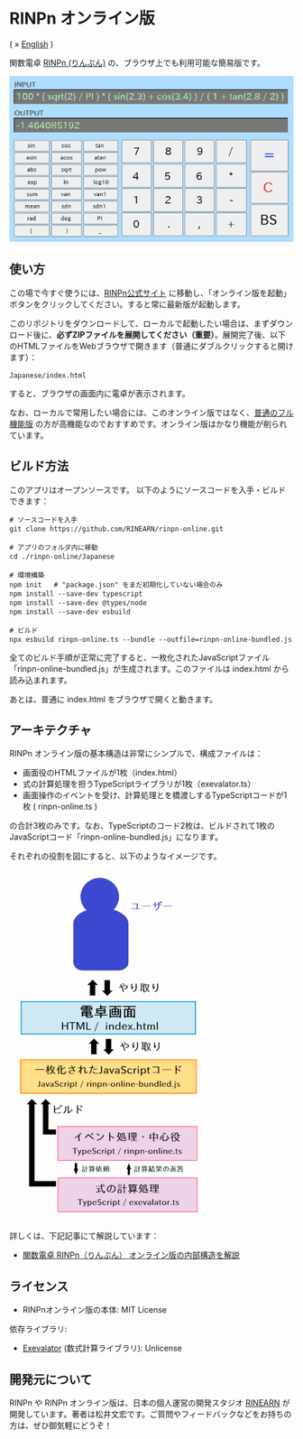 # RINPn オンライン版

( &raquo; [English](./README.md) )


関数電卓 [RINPn (りんぷん)](https://github.com/RINEARN/rinpn) の、ブラウザ上でも利用可能な簡易版です。

![Screen](./img/screen.png)


## 使い方

この場で今すぐ使うには、[RINPn公式サイト](https://www.rinearn.com/ja-jp/rinpn/) に移動し、「オンライン版を起動」ボタンをクリックしてください。すると常に最新版が起動します。

このリポジトリをダウンロードして、ローカルで起動したい場合は、まずダウンロード後に、**必ずZIPファイルを展開してください（重要）**。展開完了後、以下のHTMLファイルをWebブラウザで開きます（普通にダブルクリックすると開けます）：

    Japanese/index.html

すると、ブラウザの画面内に電卓が表示されます。

なお、ローカルで常用したい場合には、このオンライン版ではなく、[普通のフル機能版](https://github.com/RINEARN/rinpn) の方が高機能なのでおすすめです。オンライン版はかなり機能が削られています。


## ビルド方法

このアプリはオープンソースです。
以下のようにソースコードを入手・ビルドできます：

    # ソースコードを入手
    git clone https://github.com/RINEARN/rinpn-online.git

    # アプリのフォルダ内に移動
    cd ./rinpn-online/Japanese

    # 環境構築
    npm init   # "package.json" をまだ初期化していない場合のみ
    npm install --save-dev typescript
    npm install --save-dev @types/node 
    npm install --save-dev esbuild

    # ビルド
    npx esbuild rinpn-online.ts --bundle --outfile=rinpn-online-bundled.js

全てのビルド手順が正常に完了すると、一枚化されたJavaScriptファイル「rinpn-online-bundled.js」が生成されます。このファイルは index.html から読み込まれます。

あとは、普通に index.html をブラウザで開くと動きます。


## アーキテクチャ

RINPn オンライン版の基本構造は非常にシンプルで、構成ファイルは：

* 画面役のHTMLファイルが1枚（index.html）
* 式の計算処理を担うTypeScriptライブラリが1枚（exevalator.ts）
* 画面操作のイベントを受け、計算処理とを橋渡しするTypeScriptコードが1枚 ( rinpn-online.ts )

の合計3枚のみです。なお、TypeScriptのコード2枚は、ビルドされて1枚のJavaScriptコード「rinpn-online-bundled.js」になります。

それぞれの役割を図にすると、以下のようなイメージです。

![Block Diagram](./img/block_diagram_japanese.png)

詳しくは、下記記事にて解説しています：

* [関数電卓 RINPn（りんぷん） オンライン版の内部構造を解説](https://www.rinearn.com/ja-jp/info/news/2025/1022-rinpn-online-architecture)


## ライセンス

* RINPnオンライン版の本体: MIT License

依存ライブラリ: 

* [Exevalator](https://github.com/RINEARN/exevalator) (数式計算ライブラリ): Unlicense


## 開発元について

RINPn や RINPn オンライン版は、日本の個人運営の開発スタジオ [RINEARN](https://www.rinearn.com/) が開発しています。著者は松井文宏です。ご質問やフィードバックなどをお持ちの方は、ぜひ御気軽にどうぞ！

